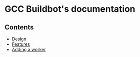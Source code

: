 # GCC Buildbot's documentation

## Contents

* [Design](design.md)
* [Features](features.md)
* [Adding a worker](worker.md)

